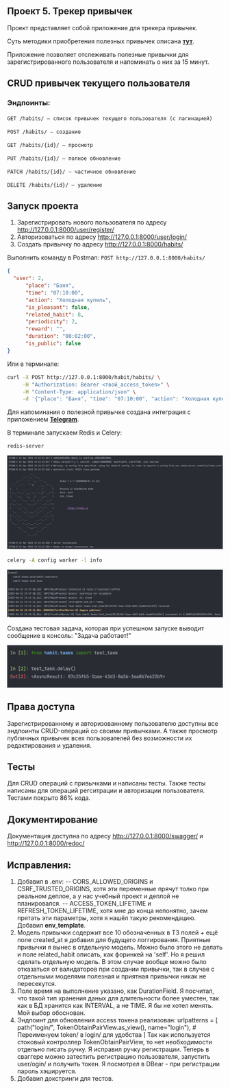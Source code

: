 ## Проект 5. Трекер привычек

Проект представляет собой приложение для трекера привычек.

Суть методики приобретения полезных привычек описана [**тут**](https://www.google.com/amp/s/lifehacker.ru/pravilo-dvux-minut/amp/).

Приложение позволяет отслеживать полезные привычки для зарегистрированного пользователя и напоминать о них за 15 минут.

## CRUD привычек текущего пользователя

### Эндпоинты:

```GET /habits/ — список привычек текущего пользователя (с пагинацией)```

```POST /habits/ — создание```

```GET /habits/{id}/ — просмотр```

```PUT /habits/{id}/ — полное обновление```

```PATCH /habits/{id}/ — частичное обновление```

```DELETE /habits/{id}/ — удаление```



## Запуск проекта

1. Зарегистрировать нового пользователя по адресу http://127.0.0.1:8000/user/register/
2. Авторизоваться по адресу http://127.0.0.1:8000/user/login/
3. Создать привычку по адресу http://127.0.0.1:8000/habits/

Выполнить команду в Postman:
```POST http://127.0.0.1:8000/habits/```
```json
{
  "user": 2,
      "place": "Баня",
      "time": "07:10:00",
      "action": "Холодная купель",
      "is_pleasant": false,
      "related_habit": 8,
      "periodicity": 2,
      "reward": "",
      "duration": "00:02:00",
      "is_public": false
}
```

Или в терминале:

```bash
curl -X POST http://127.0.0.1:8000/habit/habits/ \
     -H "Authorization: Bearer <твой_access_token>" \
     -H "Content-Type: application/json" \
     -d '{"place": "Баня", "time": "07:10:00", "action": "Холодная купель", "is_pleasant": false, "related_habit": 8, "periodicity": 2, "reward": "", "duration": "00:02:00", "is_public": false}'
```

Для напоминания о полезной привычке создана интеграция с приложением [**Telegram**](https://t.me/stasm226_habit_bot).

В терминале запускаем Redis и Celery:

```bash
redis-server
```
![Запуск Redis](/media/readme/1.png)

```bash
celery -A config worker -l info
```
![Запуск Celery](/media/readme/2.png)

Создана тестовая задача, которая при успешном запуске выводит сообщение в консоль: "Задача работает!"

![Запуск Celery Beat](/media/readme/3.png)


## Права доступа

 Зарегистрированному и авторизованному пользователю доступны все эндпоинты CRUD-операций со своими привычками. А также просмотр публичных привычек всех пользователей без возможности их редактирования и удаления.

## Тесты

Для CRUD операций с привычками и написаны тесты. Также тесты написаны для операций регситрации и авторизации пользователя.
Тестами покрыто 86% кода.


## Документирование

Документация доступна по адресу http://127.0.0.1:8000/swagger/ и http://127.0.0.1:8000/redoc/


## Исправления:

1. Добавил в .env:
	-- CORS_ALLOWED_ORIGINS и CSRF_TRUSTED_ORIGINS, хотя эти переменные прячут толко при реальном деплое, а у нас учебный проект и деплой не планировался.
	-- ACCESS_TOKEN_LIFETIME и REFRESH_TOKEN_LIFETIME, хотя мне до конца непонятно, зачем прятать эти параметры, хотя я нашёл такую рекомендацию.
Добавил **env_template**.
2. Модель привычки содержит все 10 обозначенных в ТЗ полей + ещё поле created_at я добавил для будущего логгирования. Приятные привычки я вынес в отдельную модель. Можно было этого не делать и поле related_habit описать, как форинкей на 'self'.  Но я решил сделать отдельную модель. В этом случае вообще можно было отказаться от валидаторов при создании привычки, так в случае с отдельными моделями полезная и приятная привычки никак не пересекутся.
3. Поле время на выполнение указано, как DurationField. Я посчитал, что такой тип хранения даных для длительности более уместен, так как в БД хранится как INTERVAL, а не TIME. Я бы не хотел менять. Мой выбор обоснован.
4. Эндпоинт для обновления access токена реализован:
urlpatterns = [
path("login/", TokenObtainPairView.as_view(), name="login"),  # Переименуем token/ в login/ для удобства
]
Так как используется стоковый контроллер TokenObtainPairView, то нет необходимости отдельно писать ручку. Я исправил ручку регистрации. Теперь в сваггере можно затестить регистрацию пользователя, запустить  user/ogin/ и получить токен. Я посмотрел в DBear - при регистрации пароль хэшируется.
5. Добавил докстринги для тестов.
